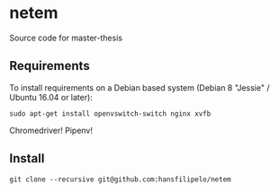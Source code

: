 # netem
Source code for master-thesis

## Requirements

To install requirements on a Debian based system (Debian 8 "Jessie" / Ubuntu 16.04 or later):

```
sudo apt-get install openvswitch-switch nginx xvfb
```

Chromedriver!
Pipenv!

## Install

```
git clone --recursive git@github.com:hansfilipelo/netem
```
